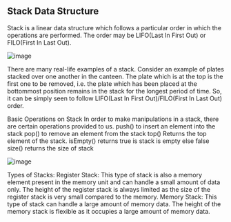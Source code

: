 ## Stack Data Structure
Stack is a linear data structure which follows a particular order in which the operations are performed. The order may be LIFO(Last In First Out) or FILO(First In Last Out).

![image](https://user-images.githubusercontent.com/114334549/193633838-f3e70843-3518-4ec8-aa02-76e1a2b011be.png)

There are many real-life examples of a stack. Consider an example of plates stacked over one another in the canteen. The plate which is at the top is the first one to be removed, i.e. the plate which has been placed at the bottommost position remains in the stack for the longest period of time. So, it can be simply seen to follow LIFO(Last In First Out)/FILO(First In Last Out) order.

Basic Operations on Stack
In order to make manipulations in a stack, there are certain operations provided to us.
push() to insert an element into the stack
pop() to remove an element from the stack
top() Returns the top element of the stack.
isEmpty() returns true is stack is empty else false
size() returns the size of stack

![image](https://user-images.githubusercontent.com/114334549/193634027-fcf0667a-9cfa-4a3d-b63a-6dae477ae6b0.png)

Types of Stacks:
Register Stack: This type of stack is also a memory element present in the memory unit and can handle a small amount of data only. The height of the register stack is always limited as the size of the register stack is very small compared to the memory.
Memory Stack: This type of stack can handle a large amount of memory data. The height of the memory stack is flexible as it occupies a large amount of memory data. 
